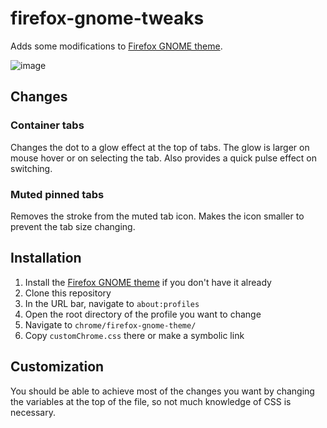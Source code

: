 # firefox-gnome-tweaks

Adds some modifications to [Firefox GNOME theme](https://github.com/rafaelmardojai/firefox-gnome-theme/).

![image](https://user-images.githubusercontent.com/40896537/151719119-02324ae2-d1d7-420b-acff-299e4f8dbf45.png)

## Changes

### Container tabs

Changes the dot to a glow effect at the top of tabs. The glow is larger on mouse hover or on selecting the tab. Also provides a quick pulse effect on switching.

### Muted pinned tabs

Removes the stroke from the muted tab icon. Makes the icon smaller to prevent the tab size changing.

## Installation

1. Install the [Firefox GNOME theme](https://github.com/rafaelmardojai/firefox-gnome-theme/) if you don't have it already
2. Clone this repository
3. In the URL bar, navigate to `about:profiles`
4. Open the root directory of the profile you want to change
5. Navigate to `chrome/firefox-gnome-theme/`
6. Copy `customChrome.css` there or make a symbolic link

## Customization

You should be able to achieve most of the changes you want by changing the variables at the top of the file, so not much knowledge of CSS is necessary.
